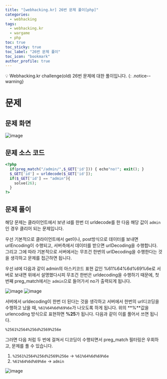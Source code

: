 ```yaml
---
title: "[webhacking.kr] 26번 문제 풀이[php]"
categories:
  - webhacking
tags:
  - webhacking.kr
  - wargame
  - php
toc: true
toc_sticky: true
toc_label: "26번 문제 풀이"
toc_icon: "bookmark"
author_profile: true
---
```


💡 Webhacking.kr challenge(old) 26번 문제에 대한 풀이입니다.
{: .notice--warning}

# 문제
## 문제 화면
  ![image](https://user-images.githubusercontent.com/33647663/151707963-ccbc93a7-e335-41f6-8a02-020959c73d8d.png)


## 문제 소스 코드
  ```php
  <?php
    if(preg_match("/admin/",$_GET['id'])) { echo"no!"; exit(); }
    $_GET['id'] = urldecode($_GET['id']);
    if($_GET['id'] == "admin"){
      solve(26);
    }
  ?>
  ```

  
## 문제 풀이
  해당 문제는 클라이언트에서 보낸 id를 한번 더 urldecode를 한 다음 해당 값이 ```admin```인 경우 클리어 되는 문제입니다.

  우선 기본적으로 클라이언트에서 get이나, post방식으로 데이터를 보내면 urlEncoding이 수행되고, 서버측에서 데이터를 받으면 urlDecoding을 수행합니다. 그리고 그에 따라 기본적으로 서버에서는 무조건 한번의 urlDecoding을 수행한다는 것을 생각하고 문제를 접근하면 됩니다.

  우선 id에 다음과 같이 admin의 아스키코드 표현 값인 %61%64%6d%69%6e로 서버로 보내면 위에서 설명했다시피 무조건 한번은 urldecoding을 수행하기 때문에, 첫 번째 preg_match에서는 ```admin```으로 들어가서 no가 출력되게 됩니다.

  ![image](https://user-images.githubusercontent.com/33647663/151708255-24077d6d-fabe-4117-9dd8-7e9de957d314.png)
  ![image](https://user-images.githubusercontent.com/33647663/151708260-e4fe1af0-41f3-418d-8eec-d44b70dd0eb5.png)


  서버에서 urldecoding이 한번 더 된다는 것을 생각하고 서버에서 한번의 url디코딩을 수행하고 났을 때, ```%61%64%6d%69%6e```가 나오도록 하게 됩니다. 위의 **%**값을 urlencoding 방식으로 표현하면 **%25**가 됩니다. 다음과 같이 이를 풀어서 쓰면 됩니다. 

  ```%2561%2564%256d%2569%256e```

  그러면 다음 처럼 두 번에 걸쳐서 디코딩이 수행되면서 preg_match 필터링은 우회하고, 문제를 풀 수 있습니다.

  1. ```%2561%2564%256d%2569%256e``` -> ```%61%64%6d%69%6e```   
  2. ```%61%64%6d%69%6e```  -> ```admin```


  ![image](https://user-images.githubusercontent.com/33647663/151708420-dd5139f5-8ee9-44c0-8831-adf0287b98fe.png)


